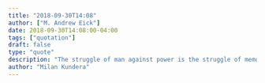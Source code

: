 ```yaml
---
title: "2018-09-30T14:08"
author: ["M. Andrew Eick"]
date: 2018-09-30T14:08:00-04:00
tags: ["quotation"]
draft: false
type: "quote"
description: "The struggle of man against power is the struggle of memory against forgetting."
author: "Milan Kundera"
---
```

